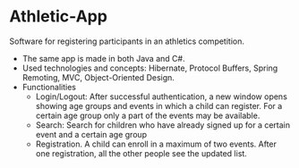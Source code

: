# Athletic-App
Software for registering participants in an athletics competition.
- The same app is made in both Java and C#.
- Used technologies and concepts: Hibernate, Protocol Buffers, Spring Remoting, MVC, Object-Oriented Design.
- Functionalities
  - Login/Logout: After successful authentication, a new window opens showing age groups and events in which a child can register. For a certain age group only a part of the events may be available.
  - Search: Search for children who have already signed up for a certain event and a certain age group
  - Registration. A child can enroll in a maximum of two events. After one registration, all the other people see the updated list.
